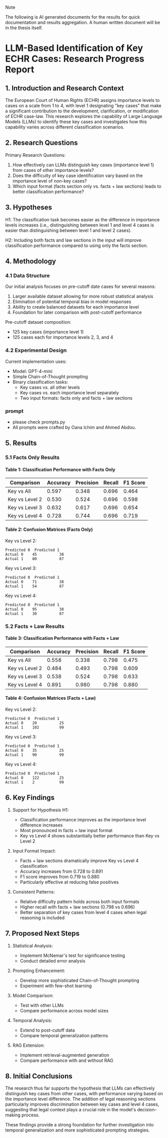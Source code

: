 > [!NOTE]
> The following is AI generated documents for the results for quick documentation and results aggregation. A human written document will be in the thesis itself.

# LLM-Based Identification of Key ECHR Cases: Research Progress Report

## 1. Introduction and Research Context

The European Court of Human Rights (ECHR) assigns importance levels to cases on a scale from 1 to 4, with level 1 designating "key cases" that make a significant contribution to the development, clarification, or modification of ECHR case-law. This research explores the capability of Large Language Models (LLMs) to identify these key cases and investigates how this capability varies across different classification scenarios.

## 2. Research Questions

Primary Research Questions:
1. How effectively can LLMs distinguish key cases (importance level 1) from cases of other importance levels?
2. Does the difficulty of key case identification vary based on the importance level of non-key cases?
3. Which input format (facts section only vs. facts + law sections) leads to better classification performance?

## 3. Hypotheses

H1: The classification task becomes easier as the difference in importance levels increases (i.e., distinguishing between level 1 and level 4 cases is easier than distinguishing between level 1 and level 2 cases).

H2: Including both facts and law sections in the input will improve classification performance compared to using only the facts section.

## 4. Methodology

### 4.1 Data Structure

Our initial analysis focuses on pre-cutoff date cases for several reasons:
1. Larger available dataset allowing for more robust statistical analysis
2. Elimination of potential temporal bias in model responses
3. Ability to create balanced datasets for each importance level
4. Foundation for later comparison with post-cutoff performance

Pre-cutoff dataset composition:
- 125 key cases (importance level 1)
- 125 cases each for importance levels 2, 3, and 4

### 4.2 Experimental Design

Current implementation uses:
- Model: GPT-4-mini
- Simple Chain-of-Thought prompting
- Binary classification tasks:
  * Key cases vs. all other levels
  * Key cases vs. each importance level separately
  * Two input formats: facts only and facts + law sections

### prompt

- please check prompts.py
- All prompts were crafted by Oana Ichim and Ahmed Abdou.

## 5. Results

### 5.1 Facts Only Results

#### Table 1: Classification Performance with Facts Only
| Comparison | Accuracy | Precision | Recall | F1 Score |
|------------|----------|-----------|---------|-----------|
| Key vs All | 0.597 | 0.348 | 0.696 | 0.464 |
| Key vs Level 2 | 0.530 | 0.524 | 0.696 | 0.598 |
| Key vs Level 3 | 0.632 | 0.617 | 0.696 | 0.654 |
| Key vs Level 4 | 0.728 | 0.744 | 0.696 | 0.719 |

#### Table 2: Confusion Matrices (Facts Only)
Key vs Level 2:
```
Predicted 0  Predicted 1
Actual 0    45          38
Actual 1    80          87
```

Key vs Level 3:
```
Predicted 0  Predicted 1
Actual 0    71          38
Actual 1    54          87
```

Key vs Level 4:
```
Predicted 0  Predicted 1
Actual 0    95          38
Actual 1    30          87
```

### 5.2 Facts + Law Results

#### Table 3: Classification Performance with Facts + Law
| Comparison | Accuracy | Precision | Recall | F1 Score |
|------------|----------|-----------|---------|-----------|
| Key vs All | 0.558 | 0.338 | 0.798 | 0.475 |
| Key vs Level 2 | 0.484 | 0.493 | 0.798 | 0.609 |
| Key vs Level 3 | 0.538 | 0.524 | 0.798 | 0.633 |
| Key vs Level 4 | 0.891 | 0.980 | 0.798 | 0.880 |

#### Table 4: Confusion Matrices (Facts + Law)
Key vs Level 2:
```
Predicted 0  Predicted 1
Actual 0    20          25
Actual 1    102         99
```

Key vs Level 3:
```
Predicted 0  Predicted 1
Actual 0    35          25
Actual 1    90          99
```

Key vs Level 4:
```
Predicted 0  Predicted 1
Actual 0    122         25
Actual 1    2           99
```

## 6. Key Findings

1. Support for Hypothesis H1:
   - Classification performance improves as the importance level difference increases
   - Most pronounced in facts + law input format
   - Key vs Level 4 shows substantially better performance than Key vs Level 2

2. Input Format Impact:
   - Facts + law sections dramatically improve Key vs Level 4 classification
   - Accuracy increases from 0.728 to 0.891
   - F1 score improves from 0.719 to 0.880
   - Particularly effective at reducing false positives

3. Consistent Patterns:
   - Relative difficulty pattern holds across both input formats
   - Higher recall with facts + law sections (0.798 vs 0.696)
   - Better separation of key cases from level 4 cases when legal reasoning is included

## 7. Proposed Next Steps

1. Statistical Analysis:
   - Implement McNemar's test for significance testing
   - Conduct detailed error analysis

2. Prompting Enhancement:
   - Develop more sophisticated Chain-of-Thought prompting
   - Experiment with few-shot learning

3. Model Comparison:
   - Test with other LLMs
   - Compare performance across model sizes

4. Temporal Analysis:
   - Extend to post-cutoff data
   - Compare temporal generalization patterns

5. RAG Extension:
   - Implement retrieval-augmented generation
   - Compare performance with and without RAG

## 8. Initial Conclusions

The research thus far supports the hypothesis that LLMs can effectively distinguish key cases from other cases, with performance varying based on the importance level difference. The addition of legal reasoning sections particularly improves discrimination between key cases and level 4 cases, suggesting that legal context plays a crucial role in the model's decision-making process.

These findings provide a strong foundation for further investigation into temporal generalization and more sophisticated prompting strategies.
